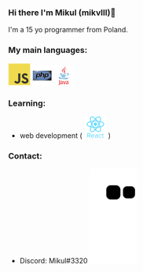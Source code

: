### Hi there I'm Mikul (mikvlll)👋

I'm a 15 yo programmer from Poland. 

### My main languages:
<p align="left"> <a target="_blank"> <img src="https://raw.githubusercontent.com/devicons/devicon/master/icons/javascript/javascript-original.svg" alt="javascript" width="45" height="45"/> </a>  <a target="_blank"> <img src="https://raw.githubusercontent.com/devicons/devicon/master/icons/php/php-original.svg" alt="php" width="40" height="40"/> </a> <a target="_blank"> <img src="https://raw.githubusercontent.com/devicons/devicon/master/icons/java/java-original-wordmark.svg" alt="java" width="40" height="40"/></a>

### Learning:
  - web development (<a target="_blank"> <img src="https://raw.githubusercontent.com/devicons/devicon/master/icons/react/react-original-wordmark.svg" alt="react" width="45" height="45" /> </a>)

### Contact:
- Discord: Mikul#3320
  <a target="_blank"><img src="https://github.com/rafaballerini/rafaballerini/blob/output/github-contribution-grid-snake.svg" alt="sneke"></a>



<!--

- 🔭 I’m currently working on ...
- 🌱 I’m currently learning ...
- 👯 I’m looking to collaborate on ...
- 🤔 I’m looking for help with ...
- 💬 Ask me about ...
- 📫 How to reach me: ...
- 😄 Pronouns: ...
- ⚡ Fun fact: ...
-->
